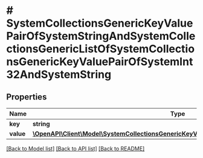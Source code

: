 # # SystemCollectionsGenericKeyValuePairOfSystemStringAndSystemCollectionsGenericListOfSystemCollectionsGenericKeyValuePairOfSystemInt32AndSystemString

## Properties

Name | Type | Description | Notes
------------ | ------------- | ------------- | -------------
**key** | **string** |  | [optional]
**value** | [**\OpenAPI\Client\Model\SystemCollectionsGenericKeyValuePairOfSystemInt32AndSystemString[]**](SystemCollectionsGenericKeyValuePairOfSystemInt32AndSystemString.md) |  | [optional]

[[Back to Model list]](../../README.md#models) [[Back to API list]](../../README.md#endpoints) [[Back to README]](../../README.md)
